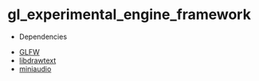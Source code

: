 # gl_experimental_engine_framework

* Dependencies

- [GLFW](http://www.glfw.org/)
- [libdrawtext](http://nuclear.mutantstargoat.com/sw/libdrawtext/)
- [miniaudio](https://miniaud.io/)

